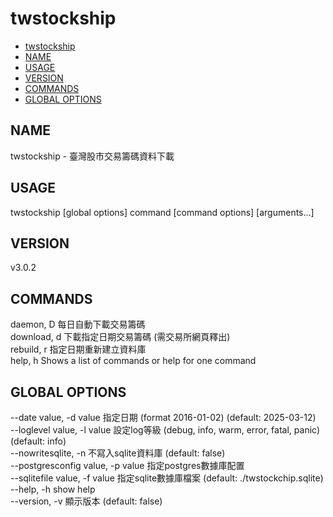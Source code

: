 # twstockship

<!--toc:start-->

- [twstockship](#twstockship)
- [NAME](#name)
- [USAGE](#usage)
- [VERSION](#version)
- [COMMANDS](#commands)
- [GLOBAL OPTIONS](#global-options)
<!--toc:end-->

## NAME

twstockship - 臺灣股市交易籌碼資料下載

## USAGE

twstockship [global options] command [command options] [arguments...]

## VERSION

v3.0.2

## COMMANDS

daemon, D 每日自動下載交易籌碼  
download, d 下載指定日期交易籌碼 (需交易所網頁釋出)  
rebuild, r 指定日期重新建立資料庫  
help, h Shows a list of commands or help for one command

## GLOBAL OPTIONS

--date value, -d value 指定日期 (format 2016-01-02) (default: 2025-03-12)  
--loglevel value, -l value 設定log等級 (debug, info, warm, error, fatal, panic)
(default: info)  
--nowritesqlite, -n 不寫入sqlite資料庫 (default: false)  
--postgresconfig value, -p value 指定postgres數據庫配置  
--sqlitefile value, -f value 指定sqlite數據庫檔案 (default: ./twstockchip.sqlite)  
--help, -h show help  
--version, -v 顯示版本 (default: false)
